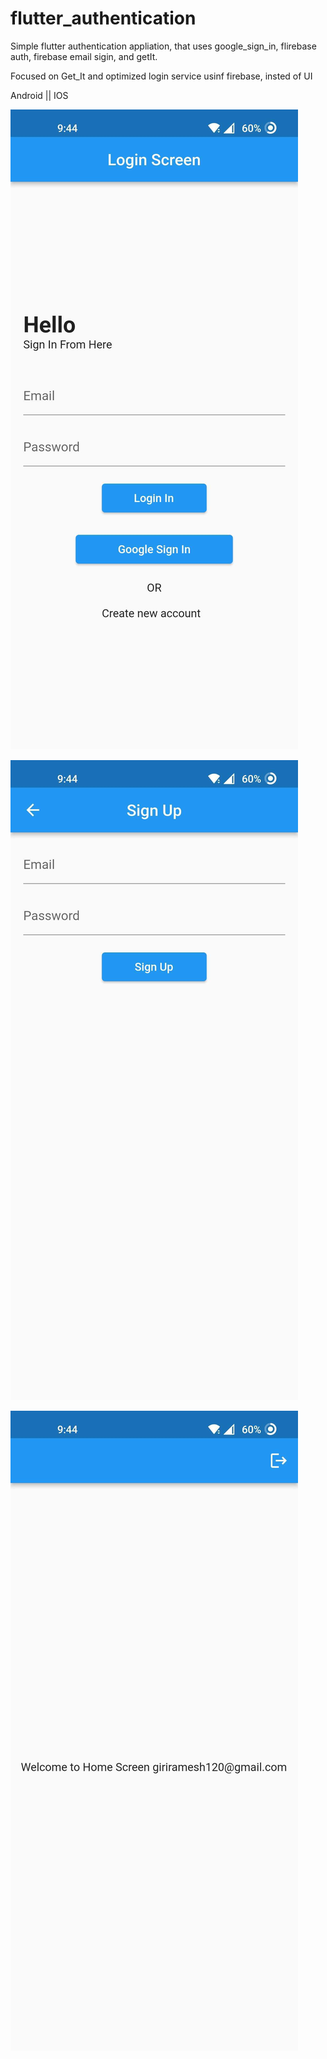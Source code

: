 # flutter_authentication

Simple flutter authentication appliation,  that uses google_sign_in, flirebase auth, firebase email sigin, and getIt. 

Focused on Get_It and optimized login service usinf firebase, insted of UI

Android || IOS

![Login Screen](images/Screenshot_2022-06-19-09-44-08-16_4bb36387de713a70ac334ad9ef0912ae.jpg)

![Signup Screen](images/Screenshot_2022-06-19-09-44-10-25_4bb36387de713a70ac334ad9ef0912ae.jpg)

![Home_screen](images/Screenshot_2022-06-19-09-44-17-81_4bb36387de713a70ac334ad9ef0912ae.jpg)
